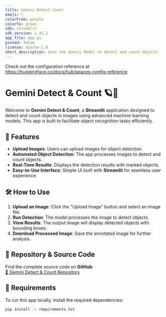 ```yaml
---
title: Gemini Detect Count
emoji: 🚀
colorFrom: purple
colorTo: green
sdk: streamlit
sdk_version: 1.41.1
app_file: app.py
pinned: false
license: apache-2.0
short_description: Uses the Gemini Model to detect and count objects
---
```


Check out the configuration reference at https://huggingface.co/docs/hub/spaces-config-reference

# Gemini Detect & Count 🪐🔭

Welcome to **Gemini Detect & Count**, a **Streamlit** application designed to detect and count objects in images using advanced machine learning models. This app is built to facilitate object recognition tasks efficiently.

## 🚀 Features
- **Upload Images**: Users can upload images for object detection.
- **Automated Object Detection**: The app processes images to detect and count objects.
- **Real-Time Results**: Displays the detection results with marked objects.
- **Easy-to-Use Interface**: Simple UI built with **Streamlit** for seamless user experience.

## 🛠 How to Use
1. **Upload an Image**: Click the "Upload Image" button and select an image file.
2. **Run Detection**: The model processes the image to detect objects.
3. **View Results**: The output image will display detected objects with bounding boxes.
4. **Download Processed Image**: Save the annotated image for further analysis.

## 📂 Repository & Source Code
Find the complete source code on **GitHub**:  
[🔗 Gemini Detect & Count Repository](https://github.com/louiecerv/gemini_detect_count)

## 📌 Requirements
To run this app locally, install the required dependencies:

```bash
pip install -r requirements.txt